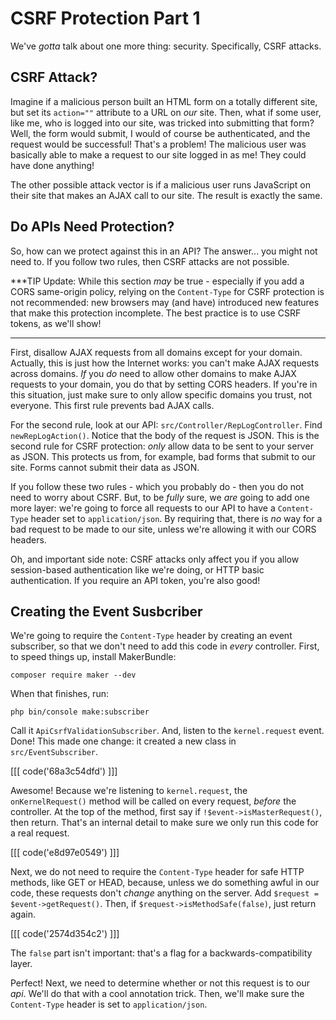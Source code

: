 # CSRF Protection Part 1

We've *gotta* talk about one more thing: security. Specifically, CSRF attacks.

## CSRF Attack?

Imagine if a malicious person built an HTML form on a totally different site, but
set its `action=""` attribute to a URL on *our* site. Then, what if some user, like
me, who is logged into our site, was tricked into submitting that form? Well, the
form would submit, I would of course be authenticated, and the request would be
successful! That's a problem! The malicious user was basically able to make a request
to our site logged in as me! They could have done anything!

The other possible attack vector is if a malicious user runs JavaScript on their
site that makes an AJAX call to our site. The result is exactly the same.

## Do APIs Need Protection?

So, how can we protect against this in an API? The answer... you might not need
to. If you follow two rules, then CSRF attacks are not possible.

***TIP
Update: While this section *may* be true - especially if you add a CORS
same-origin policy, relying on the `Content-Type` for CSRF protection is
not recommended: new browsers may (and have) introduced new features that
make this protection incomplete. The best practice is to use CSRF tokens,
as we'll show!
***

First, disallow AJAX requests from all domains except for your domain. Actually,
this is just how the Internet works: you can't make AJAX requests across domains.
*If* you *do* need to allow other domains to make AJAX requests to your domain,
you do that by setting CORS headers. If you're in this situation, just make sure
to only allow specific domains you trust, not everyone. This first rule prevents
bad AJAX calls.

For the second rule, look at our API: `src/Controller/RepLogController`. Find
`newRepLogAction()`. Notice that the body of the request is JSON. This is the second
rule for CSRF protection: *only* allow data to be sent to your server as JSON.
This protects us from, for example, bad forms that submit to our site. Forms cannot
submit their data as JSON.

If you follow these two rules - which you probably do - then you do not need to
worry about CSRF. But, to be *fully* sure, we *are* going to add one more layer:
we're going to force all requests to our API to have a `Content-Type` header
set to `application/json`. By requiring that, there is *no* way for a bad request
to be made to our site, unless we're allowing it with our CORS headers.

Oh, and important side note: CSRF attacks only affect you if you allow session-based
authentication like we're doing, or HTTP basic authentication. If you require an
API token, you're also good!

## Creating the Event Susbcriber

We're going to require the `Content-Type` header by creating an event subscriber,
so that we don't need to add this code in *every* controller. First, to speed things
up, install MakerBundle:

```terminal
composer require maker --dev
```

When that finishes, run:

```terminal
php bin/console make:subscriber
```

Call it `ApiCsrfValidationSubscriber`. And, listen to the `kernel.request` event.
Done! This made one change: it created a new class in `src/EventSubscriber`.

[[[ code('68a3c54dfd') ]]]

Awesome! Because we're listening to `kernel.request`, the `onKernelRequest()`
method will be called on every request, *before* the controller. At the top of
the method, first say if `!$event->isMasterRequest()`, then return. That's an internal
detail to make sure we only run this code for a real request.

[[[ code('e8d97e0549') ]]]

Next, we do not need to require the `Content-Type` header for safe HTTP methods,
like GET or HEAD, because, unless we do something awful in our code, these requests
don't *change* anything on the server. Add `$request = $event->getRequest()`. Then,
if `$request->isMethodSafe(false)`, just return again.

[[[ code('2574d354c2') ]]]

The `false` part isn't important: that's a flag for a backwards-compatibility layer.

Perfect! Next, we need to determine whether or not this request is to our *api*.
We'll do that with a cool annotation trick. Then, we'll make sure the `Content-Type`
header is set to `application/json`.
